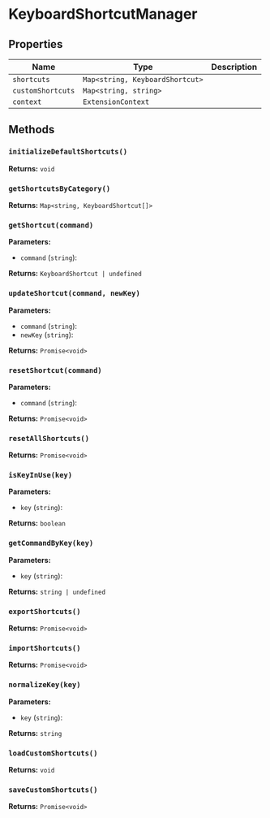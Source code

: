 # KeyboardShortcutManager

## Properties

| Name | Type | Description |
|------|------|-------------|
| `shortcuts` | `Map<string, KeyboardShortcut>` |  |
| `customShortcuts` | `Map<string, string>` |  |
| `context` | `ExtensionContext` |  |

## Methods

### `initializeDefaultShortcuts()`

**Returns:** `void`

### `getShortcutsByCategory()`

**Returns:** `Map<string, KeyboardShortcut[]>`

### `getShortcut(command)`

**Parameters:**

- `command` (`string`): 

**Returns:** `KeyboardShortcut | undefined`

### `updateShortcut(command, newKey)`

**Parameters:**

- `command` (`string`): 
- `newKey` (`string`): 

**Returns:** `Promise<void>`

### `resetShortcut(command)`

**Parameters:**

- `command` (`string`): 

**Returns:** `Promise<void>`

### `resetAllShortcuts()`

**Returns:** `Promise<void>`

### `isKeyInUse(key)`

**Parameters:**

- `key` (`string`): 

**Returns:** `boolean`

### `getCommandByKey(key)`

**Parameters:**

- `key` (`string`): 

**Returns:** `string | undefined`

### `exportShortcuts()`

**Returns:** `Promise<void>`

### `importShortcuts()`

**Returns:** `Promise<void>`

### `normalizeKey(key)`

**Parameters:**

- `key` (`string`): 

**Returns:** `string`

### `loadCustomShortcuts()`

**Returns:** `void`

### `saveCustomShortcuts()`

**Returns:** `Promise<void>`

